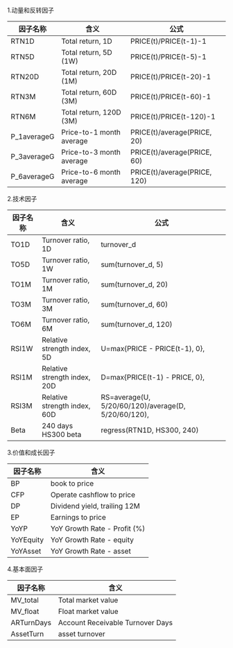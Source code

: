 1.动量和反转因子

| 因子名称    | 含义                     | 公式                         |
| ----------- | ------------------------ | ---------------------------- |
| RTN1D       | Total return, 1D         | PRICE(t)/PRICE(t-1)-1        |
| RTN5D       | Total return, 5D (1W)    | PRICE(t)/PRICE(t-5)-1        |
| RTN20D      | Total return, 20D (1M)   | PRICE(t)/PRICE(t-20)-1       |
| RTN3M       | Total return, 60D (3M)   | PRICE(t)/PRICE(t-60)-1       |
| RTN6M       | Total return, 120D (3M)  | PRICE(t)/PRICE(t-120)-1      |
| P_1averageG | Price-to-1 month average | PRICE(t)/average(PRICE, 20)  |
| P_3averageG | Price-to-3 month average | PRICE(t)/average(PRICE, 60)  |
| P_6averageG | Price-to-6 month average | PRICE(t)/average(PRICE, 120) |



2.技术因子

| 因子名称 | 含义                         | 公式                                                 |
| -------- | ---------------------------- | ---------------------------------------------------- |
| TO1D     | Turnover ratio, 1D           | turnover_d                                           |
| TO5D     | Turnover ratio, 1W           | sum(turnover_d, 5)                                   |
| TO1M     | Turnover ratio, 1M           | sum(turnover_d, 20)                                  |
| TO3M     | Turnover ratio, 3M           | sum(turnover_d, 60)                                  |
| TO6M     | Turnover ratio, 6M           | sum(turnover_d, 120)                                 |
| RSI1W    | Relative strength index, 5D  | U=max{PRICE - PRICE(t-1), 0},                        |
| RSI1M    | Relative strength index, 20D | D=max{PRICE(t-1) - PRICE, 0},                        |
| RSI3M    | Relative strength index, 60D | RS=average(U, 5/20/60/120)/average(D,  5/20/60/120), |
| Beta     | 240 days HS300 beta          | regress(RTN1D, HS300, 240)                           |



3.价值和成长因子

| 因子名称  | 含义                         |
| --------- | ---------------------------- |
| BP        | book to price                |
| CFP       | Operate cashflow to price    |
| DP        | Dividend yield, trailing 12M |
| EP        | Earnings to price            |
| YoYP      | YoY Growth Rate - Profit (%) |
| YoYEquity | YoY Growth Rate - equity     |
| YoYAsset  | YoY Growth Rate - asset      |



4.基本面因子

| 因子名称   | 含义                             |
| ---------- | -------------------------------- |
| MV_total   | Total market value               |
| MV_float   | Float market value               |
| ARTurnDays | Account Receivable Turnover Days |
| AssetTurn  | asset turnover                   |